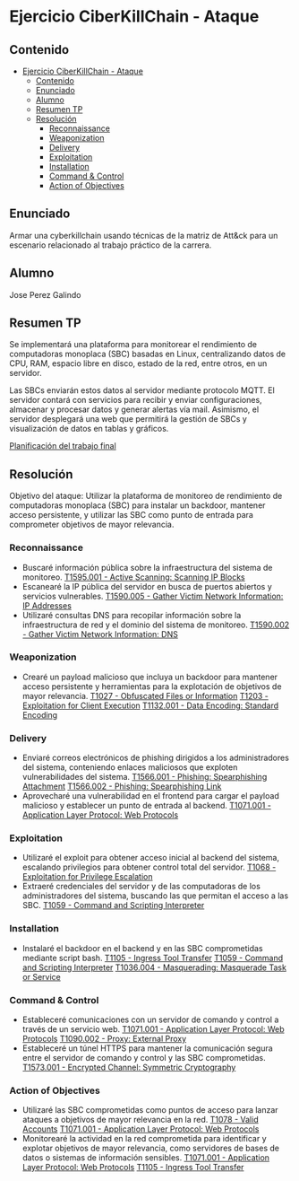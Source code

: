# Ejercicio CiberKillChain - Ataque

## Contenido

- [Ejercicio CiberKillChain - Ataque](#ejercicio-ciberkillchain---ataque)
  - [Contenido](#contenido)
  - [Enunciado](#enunciado)
  - [Alumno](#alumno)
  - [Resumen TP](#resumen-tp)
  - [Resolución](#resolución)
    - [Reconnaissance](#reconnaissance)
    - [Weaponization](#weaponization)
    - [Delivery](#delivery)
    - [Exploitation](#exploitation)
    - [Installation](#installation)
    - [Command \& Control](#command--control)
    - [Action of Objectives](#action-of-objectives)

## Enunciado

Armar una cyberkillchain usando técnicas de la matriz de Att&ck para un escenario relacionado al trabajo práctico de la carrera.

## Alumno

Jose Perez Galindo

## Resumen TP

Se implementará una plataforma para monitorear el rendimiento de computadoras monoplaca (SBC) basadas en Linux, centralizando datos de CPU, RAM, espacio libre en disco, estado de la red, entre otros, en un servidor.

Las SBCs enviarán estos datos al servidor mediante protocolo MQTT. El servidor contará con servicios para recibir y enviar configuraciones, almacenar y procesar datos y generar alertas vía mail. Asimismo, el servidor desplegará una web que permitirá la gestión de SBCs y visualización de datos en tablas y gráficos.

[Planificación del trabajo final](https://drive.google.com/file/d/16kA59A4iBf29dcPQbXB0o-8YjzdNrehf/view?usp=sharing)

## Resolución

Objetivo del ataque: Utilizar la plataforma de monitoreo de rendimiento de computadoras monoplaca (SBC) para instalar un backdoor, mantener acceso persistente, y utilizar las SBC como punto de entrada para comprometer objetivos de mayor relevancia.

### Reconnaissance
  - Buscaré información pública sobre la infraestructura del sistema de monitoreo. [T1595.001 - Active Scanning: Scanning IP Blocks](https://attack.mitre.org/techniques/T1595/001/)
  - Escanearé la IP pública del servidor en busca de puertos abiertos y servicios vulnerables. [T1590.005 - Gather Victim Network Information: IP Addresses](https://attack.mitre.org/techniques/T1590/005/)
  - Utilizaré consultas DNS para recopilar información sobre la infraestructura de red y el dominio del sistema de monitoreo. [T1590.002 - Gather Victim Network Information: DNS](https://attack.mitre.org/techniques/T1590/005/)

### Weaponization
  - Crearé un payload malicioso que incluya un backdoor para mantener acceso persistente y herramientas para la explotación de objetivos de mayor relevancia. [T1027 - Obfuscated Files or Information](https://attack.mitre.org/techniques/T1027/) [T1203 - Exploitation for Client Execution](https://attack.mitre.org/techniques/T1203/) [T1132.001 - Data Encoding: Standard Encoding](https://attack.mitre.org/techniques/T1132/001/)

### Delivery
  - Enviaré correos electrónicos de phishing dirigidos a los administradores del sistema, conteniendo enlaces maliciosos que exploten vulnerabilidades del sistema. [T1566.001 - Phishing: Spearphishing Attachment](https://attack.mitre.org/techniques/T1566/001) [T1566.002 - Phishing: Spearphishing Link](https://attack.mitre.org/techniques/T1566/002/) 
  - Aprovecharé una vulnerabilidad en el frontend para cargar el payload malicioso y establecer un punto de entrada al backend. [T1071.001 - Application Layer Protocol: Web Protocols](https://attack.mitre.org/techniques/T1071/001/)

### Exploitation
  - Utilizaré el exploit para obtener acceso inicial al backend del sistema, escalando privilegios para obtener control total del servidor. [T1068 - Exploitation for Privilege Escalation](https://attack.mitre.org/techniques/T1068/)
  - Extraeré credenciales del servidor y de las computadoras de los administradores del sistema, buscando las que permitan el acceso a las SBC. [T1059 - Command and Scripting Interpreter](https://attack.mitre.org/techniques/T1059/)

### Installation
  - Instalaré el backdoor en el backend y en las SBC comprometidas mediante script bash. [T1105 - Ingress Tool Transfer](https://attack.mitre.org/techniques/T1105/) [T1059 - Command and Scripting Interpreter](https://attack.mitre.org/techniques/T1059/) [T1036.004 - Masquerading: Masquerade Task or Service](https://attack.mitre.org/techniques/T1036/004/)

### Command & Control
  - Estableceré comunicaciones con un servidor de comando y control a través de un servicio web. [T1071.001 - Application Layer Protocol: Web Protocols](https://attack.mitre.org/techniques/T1071/001/) [T1090.002 - Proxy: External Proxy](https://attack.mitre.org/techniques/T1090/002/)
  - Estableceré un túnel HTTPS para mantener la comunicación segura entre el servidor de comando y control y las SBC comprometidas. [T1573.001 - Encrypted Channel: Symmetric Cryptography](https://attack.mitre.org/techniques/T1573/001/)

### Action of Objectives
  - Utilizaré las SBC comprometidas como puntos de acceso para lanzar ataques a objetivos de mayor relevancia en la red. [T1078 - Valid Accounts](https://attack.mitre.org/techniques/T1078/) [T1071.001 - Application Layer Protocol: Web Protocols](https://attack.mitre.org/techniques/T1071/001/)
  - Monitorearé la actividad en la red comprometida para identificar y explotar objetivos de mayor relevancia, como servidores de bases de datos o sistemas de información sensibles. [T1071.001 - Application Layer Protocol: Web Protocols](https://attack.mitre.org/techniques/T1071/001/) [T1105 - Ingress Tool Transfer](https://attack.mitre.org/techniques/T1059/)


